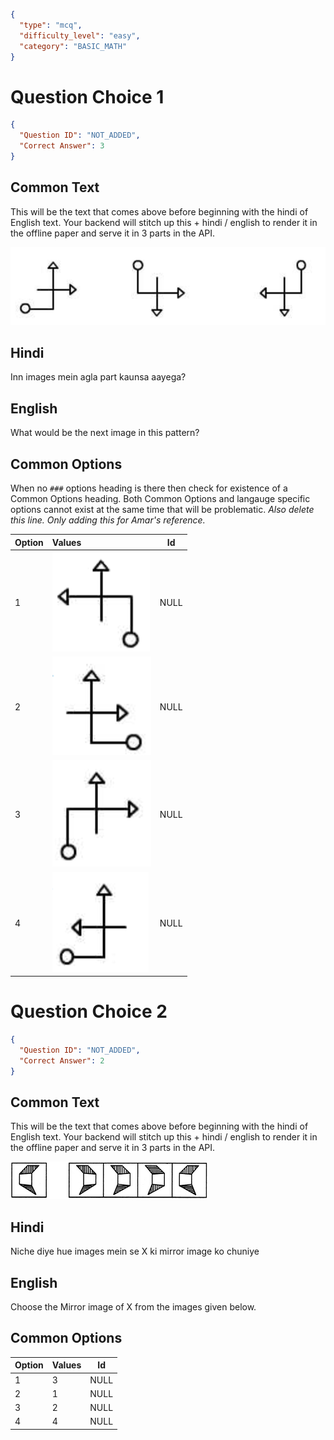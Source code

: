 ```json
{
  "type": "mcq",
  "difficulty_level": "easy",
  "category": "BASIC_MATH"
}
```

# Question Choice 1
```json
{
  "Question ID": "NOT_ADDED",
  "Correct Answer": 3
}
```

## Common Text
This will be the text that comes above before beginning with the hindi of English text. Your backend will stitch up this + hindi / english to render it in the offline paper and serve it in 3 parts in the API.

![](images/question_16/choice1/choice1.png)

## Hindi
Inn images mein agla part kaunsa aayega?

## English
What would be the next image in this pattern?

## Common Options
When no `###` options heading is there then check for existence of a Common Options heading. Both Common Options and langauge specific options cannot exist at the same time that will be problematic. *Also delete this line. Only adding this for Amar's reference.*

| Option | Values                                      |Id     |
|:-------|:--------------------------------------------|:-----:|
| 1      | ![](images/question_16/choice1/option1.png) |NULL   |
| 2      | ![](images/question_16/choice1/option2.png) |NULL   |
| 3      | ![](images/question_16/choice1/option3.png) |NULL   |
| 4      | ![](images/question_16/choice1/option4.png) |NULL   |

# Question Choice 2
```json
{
  "Question ID": "NOT_ADDED",
  "Correct Answer": 2
}
```

## Common Text
This will be the text that comes above before beginning with the hindi of English text. Your backend will stitch up this + hindi / english to render it in the offline paper and serve it in 3 parts in the API.

![](images/question_16/choice2/choice2.png)

## Hindi
Niche diye hue images mein se X ki mirror image ko chuniye

## English
Choose the Mirror image of X from the images given below.

## Common Options
| Option | Values |Id     |
|:-------|:-------|:-----:|
| 1      | 3      |NULL   |
| 2      | 1      |NULL   |
| 3      | 2      |NULL   |
| 4      | 4      |NULL   |
